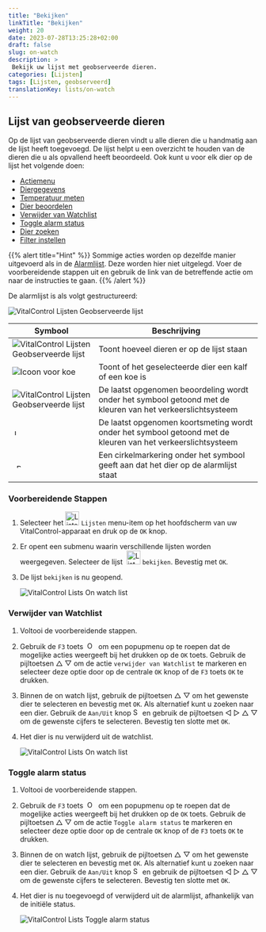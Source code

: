 ```yaml
---
title: "Bekijken"
linkTitle: "Bekijken"
weight: 20
date: 2023-07-28T13:25:28+02:00
draft: false
slug: on-watch
description: >
 Bekijk uw lijst met geobserveerde dieren.
categories: [Lijsten]
tags: [Lijsten, geobserveerd]
translationKey: lists/on-watch
---
```

## Lijst van geobserveerde dieren

Op de lijst van geobserveerde dieren vindt u alle dieren die u handmatig aan de lijst heeft toegevoegd. De lijst helpt u een overzicht te houden van de dieren die u als opvallend heeft beoordeeld. Ook kunt u voor elk dier op de lijst het volgende doen:

- [Actiemenu](/nl/docs/lists/alarm/#actiemenu)
- [Diergegevens](/nl/docs/lists/alarm/#dier-data)
- [Temperatuur meten](/nl/docs/lists/alarm/#temperatuur-meten)
- [Dier beoordelen](/nl/docs/lists/alarm/#dier-beoordelen)
- [Verwijder van Watchlist](#verwijder-van-watchlist)
- [Toggle alarm status](#toggle-alarm-status)
- [Dier zoeken](/nl/docs/lists/alarm/#dier-zoeken)
- [Filter instellen](../alarm/#filter-zetten)

{{% alert title="Hint" %}}
Sommige acties worden op dezelfde manier uitgevoerd als in de [Alarmlijst](../alarm). Deze worden hier niet uitgelegd. Voer de voorbereidende stappen uit en gebruik de link van de betreffende actie om naar de instructies te gaan.
{{% /alert %}}

De alarmlijst is als volgt gestructureerd:

   ![VitalControl Lijsten Geobserveerde lijst](../images/onwatchstructure.png "Structuur van de Geobserveerde lijst")

|Symbool   | Beschrijving
|---------|-----
| ![VitalControl Lijsten Geobserveerde lijst](../images/kopf.png "Teller kuddegrootte") | Toont hoeveel dieren er op de lijst staan
| ![Icoon voor koe](../images/kopf2.png "Koeienkop") | Toont of het geselecteerde dier een kalf of een koe is
| ![VitalControl Lijsten Geobserveerde lijst](../images/auge.png "Beoordeling") | De laatst opgenomen beoordeling wordt onder het symbool getoond met de kleuren van het verkeerslichtsysteem
| &nbsp;<img src="/icons/actions/temperature.svg" width="12" align="bottom" alt="Lichaamstemperatuur" title="Lichaamstemperatuur" /> | De laatst opgenomen koortsmeting wordt onder het symbool getoond met de kleuren van het verkeerslichtsysteem
| &nbsp;&nbsp;<img src="/icons/header/alarm.svg" width="8" align="bottom" alt="Dier op alarm weergeven" title="Dier op alarm" /> | Een cirkelmarkering onder het symbool geeft aan dat het dier op de alarmlijst staat

### Voorbereidende Stappen

1. Selecteer het <img src="/icons/main/lists.svg" width="28" align="bottom" alt="Lists" /> `Lijsten` menu-item op het hoofdscherm van uw VitalControl-apparaat en druk op de `OK` knop.

2. Er opent een submenu waarin verschillende lijsten worden weergegeven. Selecteer de lijst &nbsp;<img src="/icons/lists/onwatch.svg" width="28" align="bottom" alt="List 'On watch'" /> `bekijken`. Bevestig met `OK`.

3. De lijst `bekijken` is nu geopend.

   ![VitalControl Lists On watch list](../images/firststeps2.png "Voorbereidende Stappen")

### Verwijder van Watchlist

1. Voltooi de voorbereidende stappen.

2. Gebruik de `F3` toets &nbsp;<img src="/icons/footer/open-popup.svg" width="15" align="bottom" alt="Open popup" />&nbsp; om een popupmenu op te roepen dat de mogelijke acties weergeeft bij het drukken op de `OK` toets. Gebruik de pijltoetsen △ ▽ om de actie `verwijder van Watchlist` te markeren en selecteer deze optie door op de centrale `OK` knop of de `F3` toets `OK` te drukken.

3. Binnen de on watch lijst, gebruik de pijltoetsen △ ▽ om het gewenste dier te selecteren en bevestig met `OK`. Als alternatief kunt u zoeken naar een dier. Gebruik de `Aan/Uit` knop <img src="/icons/footer/search.svg" width="15" align="bottom" alt="Search" /> en gebruik de pijltoetsen ◁ ▷ △ ▽ om de gewenste cijfers te selecteren. Bevestig ten slotte met `OK`.

4. Het dier is nu verwijderd uit de watchlist.

   ![VitalControl Lists On watch list](../images/remove.png "Verwijder van Watchlist")

### Toggle alarm status

1. Voltooi de voorbereidende stappen.

2. Gebruik de `F3` toets &nbsp;<img src="/icons/footer/open-popup.svg" width="15" align="bottom" alt="Open popup" />&nbsp; om een popupmenu op te roepen dat de mogelijke acties weergeeft bij het drukken op de `OK` toets. Gebruik de pijltoetsen △ ▽ om de actie `Toggle alarm status` te markeren en selecteer deze optie door op de centrale `OK` knop of de `F3` toets `OK` te drukken.

3. Binnen de on watch lijst, gebruik de pijltoetsen △ ▽ om het gewenste dier te selecteren en bevestig met `OK`. Als alternatief kunt u zoeken naar een dier. Gebruik de `Aan/Uit` knop <img src="/icons/footer/search.svg" width="15" align="bottom" alt="Search" /> en gebruik de pijltoetsen ◁ ▷ △ ▽ om de gewenste cijfers te selecteren. Bevestig ten slotte met `OK`.

4. Het dier is nu toegevoegd of verwijderd uit de alarmlijst, afhankelijk van de initiële status.

   ![VitalControl Lists Toggle alarm status](../images/alarmstatus.png "Toggle alarm status")
